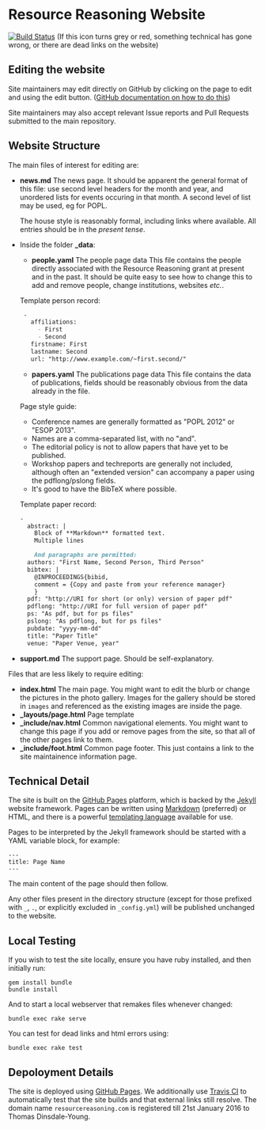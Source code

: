 Resource Reasoning Website
==========================

[![Build Status](https://travis-ci.org/resource-reasoning/resourcereasoning.com.svg)](https://travis-ci.org/resource-reasoning/resourcereasoning.com) (If this icon turns grey or red, something technical has gone wrong, or there are dead links on the website)

Editing the website
-------------------
Site maintainers may edit directly on GitHub by clicking on the page to edit and using the edit button. ([GitHub documentation on how to do this](https://help.github.com/articles/editing-files-in-your-repository/))

Site maintainers may also accept relevant Issue reports and Pull Requests submitted to the main repository.

Website Structure
-----------------
The main files of interest for editing are:
  * **news.md** The news page.
    It should be apparent the general format of this file: use second level headers for the month and year, and
    unordered lists for events occuring in that month. A second level of list may be used, eg for POPL.

    The house style is reasonably formal, including links where available.
    All entries should be in the _present tense_.

  * Inside the folder **_data**:
    * **people.yaml** The people page data
      This file contains the people directly associated with the Resource Reasoning grant at present and in the past.
      It should be quite easy to see how to change this to add and remove people, change institutions, websites _etc._.
     
    Template person record:
     ```markdown
      -
        affiliations:
          - First
          - Second
        firstname: First
        lastname: Second
        url: "http://www.example.com/~first.second/"
     ```

    * **papers.yaml** The publications page data
      This file contains the data of publications, fields should be reasonably obvious from the data already in the file.

     Page style guide:
     * Conference names are generally formatted as "POPL 2012" or "ESOP 2013".
     * Names are a comma-separated list, with no "and".
     * The editorial policy is not to allow papers that have yet to be published.
     * Workshop papers and techreports are generally not included, although often an "extended version" can accompany a
         paper using the pdflong/pslong fields.
     * It's good to have the BibTeX where possible.
     
     Template paper record:
     ```markdown
     -
       abstract: |
         Block of **Markdown** formatted text.
         Multiple lines

         And paragraphs are permitted:
       authors: "First Name, Second Person, Third Person"
       bibtex: |
         @INPROCEEDINGS{bibid,
         comment = {Copy and paste from your reference manager}
         }
       pdf: "http://URI for short (or only) version of paper pdf"
       pdflong: "http://URI for full version of paper pdf"
       ps: "As pdf, but for ps files"
       pslong: "As pdflong, but for ps files"
       pubdate: "yyyy-mm-dd"
       title: "Paper Title"
       venue: "Paper Venue, year"
     ```

  * **support.md** The support page.
    Should be self-explanatory.

Files that are less likely to require editing:
  * **index.html** The main page.
    You might want to edit the blurb or change the pictures in the photo gallery.
    Images for the gallery should be stored in `images` and referenced as the existing images are inside the page.
  * **_layouts/page.html** Page template
  * **_include/nav.html** Common navigational elements.
    You might want to change this page if you add or remove pages from the site, so that all of the other pages link to them.
  * **_include/foot.html** Common page footer.
    This just contains a link to the site maintainence information page.

Technical Detail
----------------
The site is built on the [GitHub Pages](https://help.github.com/categories/github-pages-basics/) platform, which is
backed by the [Jekyll](http://jekyllrb.com/) website framework. Pages can be written using
[Markdown](http://daringfireball.net/projects/markdown/) (preferred) or HTML, and there
is a powerful [templating language](http://jekyllrb.com/docs/templates/) available for use.

Pages to be interpreted by the Jekyll framework should be started with a YAML variable block, for example:
```
---
title: Page Name
---
```
The main content of the page should then follow.

Any other files present in the directory structure (except for those prefixed with `_`, `.`, or explicitly excluded in
`_config.yml`) will be published unchanged to the website.

Local Testing
-------------
If you wish to test the site locally, ensure you have ruby installed, and then initially run:
```
gem install bundle
bundle install
```

And to start a local webserver that remakes files whenever changed:
```
bundle exec rake serve
```

You can test for dead links and html errors using:
```
bundle exec rake test
```

Depoloyment Details
-------------------
The site is deployed using [GitHub Pages](https://help.github.com/categories/github-pages-basics/). We additionally use
[Travis CI](https://travis-ci.org/resource-reasoning/resourcereasoning.com) to automatically test that the site builds
and that external links still resolve.
The domain name `resourcereasoning.com` is registered till 21st January 2016 to Thomas Dinsdale-Young.
